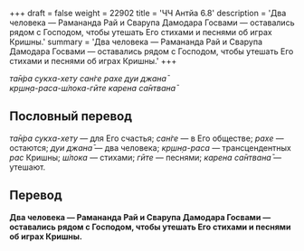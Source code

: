 +++
draft = false
weight = 22902
title = 'ЧЧ Антйа 6.8'
description = 'Два человека — Рамананда Рай и Сварупа Дамодара Госвами — оставались рядом с Господом, чтобы утешать Его стихами и песнями об играх Кришны.'
summary = 'Два человека — Рамананда Рай и Сварупа Дамодара Госвами — оставались рядом с Господом, чтобы утешать Его стихами и песнями об играх Кришны.'
+++

_та̄н̇ра сукха-хету сан̇ге рахе дуи джана̄  
кр̣шн̣а-раса-ш́лока-гӣте карена са̄нтвана̄_

## Пословный перевод

_та̄н̇ра_ _сукха_\-_хету_ — для Его счастья; _сан̇ге_ — в Его обществе; _рахе_ — остаются; _дуи_ _джана̄_ — два человека; _кр̣шн̣а_\-_раса_ — трансцендентных _рас_ Кришны; _ш́лока_ — стихами; _гӣте_ — песнями; _карена_ _са̄нтвана̄_ — утешают.

## Перевод

**Два человека — Рамананда Рай и Сварупа Дамодара Госвами — оставались рядом с Господом, чтобы утешать Его стихами и песнями об играх Кришны.**
